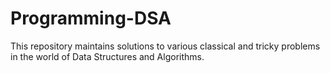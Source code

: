 # Programming-DSA
This repository maintains solutions to various classical and tricky problems in the world of Data Structures and Algorithms.
